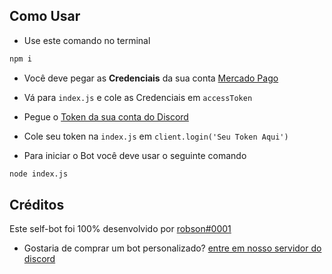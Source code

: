 ## Como Usar
+ Use este comando no terminal
```js
npm i
```

+ Você deve pegar as **Credenciais** da sua conta [Mercado Pago](https://www.mercadopago.com.br/settings/account/credentials)
+ Vá para ``index.js`` e cole as Credenciais em ``accessToken``
+ Pegue o [Token da sua conta do Discord](https://github.com/frostyle/get-discord-token)
+ Cole seu token na ``index.js`` em ``client.login('Seu Token Aqui')``

+ Para iniciar o Bot você deve usar o seguinte comando
```bash
node index.js
```

## Créditos
Este self-bot foi 100% desenvolvido por [robson#0001](https://robsons.xyz)

+ Gostaria de comprar um bot personalizado? [entre em nosso servidor do discord](https://discord.gg/frostbytecommunity)
